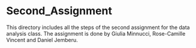 Second_Assignment
=================

This directory includes all the steps of the second assignment for the data analysis class. 
The assignment is done by Giulia Minnucci, Rose-Camille Vincent and Daniel Jemberu.
